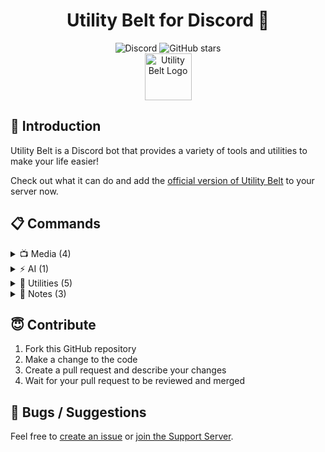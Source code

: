 <div align="center">
	<h1>Utility Belt for Discord 🤖</h1>
	<img alt="Discord" src="https://img.shields.io/discord/1170496731872493739?label=Discord&style=for-the-badge&logo=discord&color=5865F2&logoColor=white">
	<img alt="GitHub stars" src="https://img.shields.io/github/stars/CLAW1200/Utility-Belt?label=GitHub+Stars&style=for-the-badge&logo=github&color=45CDD11">
	<div align="center">
		<img alt="Utility Belt Logo" src="https://utilitybelt.app/utility-belt2.png" width="75">
	</div>
</div>

## 📌 Introduction
Utility Belt is a Discord bot that provides a variety of tools and utilities to make your life easier!

Check out what it can do and add the [official version of Utility Belt](https://discord.com/oauth2/authorize?client_id=1098280039486849174) to your server now.

## 📋 Commands
<details>
<summary> 📺 Media (4)</summary>

- `/image-to-gif`: Convert any image you can save it to your gif folder
- `/speech-bubble`: Add a transparent speech bubble to an image or gif
- `/download`: Download (almost) any media. Supports YouTube, Instagram, Twitter, SoundCloud, and more

</details>
<details>
<summary> ⚡ AI (1)</summary>

- `/imagine`: Generate an image from a text prompt
  
</details>
<details>
<summary> 🔧 Utilities (5)</summary>

- `/qr-code`: Generate a QR code as an image or text
- `/units`: Convert between different units of measurement
- `/encode`: Encode text using different ciphers
- `/decode`: Decode text using different ciphers
- `/timestamp`: Convert a timestamp to a human-readable date

</details>
<details>
<summary> 📒 Notes (3)</summary>

- `/note`: Create a new note
- `/note-view`: View your notes
- `/note-delete`: Delete a note

</details>

## 😇 Contribute
1. Fork this GitHub repository
2. Make a change to the code
3. Create a pull request and describe your changes
4. Wait for your pull request to be reviewed and merged

## 🐞 Bugs / Suggestions
Feel free to [create an issue](https://github.com/CLAW1200/Utility-Belt/issues/new) or [join the Support Server](https://discord.gg/pApCNNVhy5).